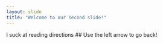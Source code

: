 ```yaml
---
layout: slide
title: "Welcome to our second slide!"
---
```

I suck at reading directions ##
Use the left arrow to go back!

